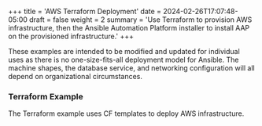 +++
title = 'AWS Terraform Deployment'
date = 2024-02-26T17:07:48-05:00
draft = false
weight = 2
summary = 'Use Terraform to provision AWS infrastructure, then the Ansible Automation Platform installer to install AAP on the provisioned infrastructure.'
+++

These examples are intended to be modified and updated for individual uses as there is no one-size-fits-all deployment model for Ansible.  The  machine shapes, the database service, and networking configuration will all depend on organizational circumstances.

### Terraform Example

The Terraform example uses CF templates to deploy AWS infrastructure.
